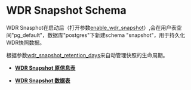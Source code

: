 # WDR Snapshot Schema<a name="ZH-CN_TOPIC_0245374862"></a>

WDR Snasphot在启动后（打开参数[enable\_wdr\_snapshot](系统性能快照.md#zh-cn_topic_0237124757_section983311682019)）,会在用户表空间"pg\_default"，数据库"postgres"下新建schema "snapshot"，用于持久化WDR快照数据。

根据参数[wdr\_snapshot\_retention\_days](系统性能快照.md#zh-cn_topic_0237124757_section1658494717518)来自动管理快照的生命周期。

-   **[WDR Snapshot 原信息表](WDR-Snapshot-原信息表.md)**  

-   **[WDR Snapshot 数据表](WDR-Snapshot-数据表.md)**  


